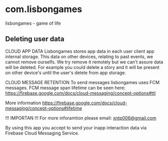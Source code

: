 # com.lisbongames
lisbongames - game of life


## Deleting user data

CLOUD APP DATA
Lisbongames stores app data in each user client app internal storage. 
This data on other devices, relating to past events, we cannot remove ourselfs. 
We try remove it remotely but we can't assure data will be deleted.
For example you could delete a story and it will be present on other device's until the user's delete from app storage.

CLOUD MESSAGE RETENTION
To send messages lisbongames uses FCM messages. 
FCM message span lifetime can be seen here:
https://firebase.google.com/docs/cloud-messaging/concept-options#ttl

More information
https://firebase.google.com/docs/cloud-messaging/concept-options#lifetime

!!! IMPORTAN !!!
For more inforamtion please email: xntp006@gmail.com

By using this app you accept to send your inapp interaction data via Firebase Cloud Messaging Service.
